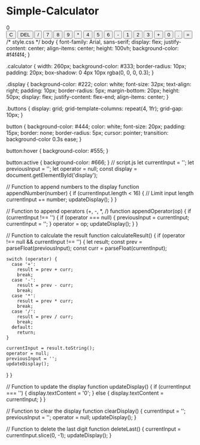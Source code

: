 # Simple-Calculator
<!DOCTYPE html>
<html lang="en">
<head>
  <meta charset="UTF-8">
  <meta name="viewport" content="width=device-width, initial-scale=1.0">
  <title>Simple Calculator</title>
  <link rel="stylesheet" href="style.css"> <!-- Link to the CSS file -->
</head>
<body>
  <div class="calculator">
    <div id="display" class="display">0</div> <!-- Display screen -->
    <div class="buttons">
      <!-- Calculator buttons -->
      <button onclick="clearDisplay()">C</button>
      <button onclick="deleteLast()">DEL</button>
      <button onclick="appendOperator('/')">/</button>
      <button onclick="appendNumber(7)">7</button>
      <button onclick="appendNumber(8)">8</button>
      <button onclick="appendNumber(9)">9</button>
      <button onclick="appendOperator('*')">*</button>
      <button onclick="appendNumber(4)">4</button>
      <button onclick="appendNumber(5)">5</button>
      <button onclick="appendNumber(6)">6</button>
      <button onclick="appendOperator('-')">-</button>
      <button onclick="appendNumber(1)">1</button>
      <button onclick="appendNumber(2)">2</button>
      <button onclick="appendNumber(3)">3</button>
      <button onclick="appendOperator('+')">+</button>
      <button onclick="appendNumber(0)">0</button>
      <button onclick="appendOperator('.')">.</button>
      <button onclick="calculateResult()">=</button>
    </div>
  </div>

  <script src="script.js"></script> <!-- Link to the JavaScript file -->
</body>
</html>
/* style.css */
body {
  font-family: Arial, sans-serif;
  display: flex;
  justify-content: center;
  align-items: center;
  height: 100vh;
  background-color: #f4f4f4;
}

.calculator {
  width: 260px;
  background-color: #333;
  border-radius: 10px;
  padding: 20px;
  box-shadow: 0 4px 10px rgba(0, 0, 0, 0.3);
}

.display {
  background-color: #222;
  color: white;
  font-size: 32px;
  text-align: right;
  padding: 10px;
  border-radius: 5px;
  margin-bottom: 20px;
  height: 50px;
  display: flex;
  justify-content: flex-end;
  align-items: center;
}

.buttons {
  display: grid;
  grid-template-columns: repeat(4, 1fr);
  grid-gap: 10px;
}

button {
  background-color: #444;
  color: white;
  font-size: 20px;
  padding: 15px;
  border: none;
  border-radius: 5px;
  cursor: pointer;
  transition: background-color 0.3s ease;
}

button:hover {
  background-color: #555;
}

button:active {
  background-color: #666;
}
// script.js
let currentInput = '';
let previousInput = '';
let operator = null;
const display = document.getElementById('display');

// Function to append numbers to the display
function appendNumber(number) {
  if (currentInput.length < 16) { // Limit input length
    currentInput += number;
    updateDisplay();
  }
}

// Function to append operators (+, -, *, /)
function appendOperator(op) {
  if (currentInput !== '') {
    if (operator === null) {
      previousInput = currentInput;
      currentInput = '';
    }
    operator = op;
    updateDisplay();
  }
}

// Function to calculate the result
function calculateResult() {
  if (operator !== null && currentInput !== '') {
    let result;
    const prev = parseFloat(previousInput);
    const curr = parseFloat(currentInput);

    switch (operator) {
      case '+':
        result = prev + curr;
        break;
      case '-':
        result = prev - curr;
        break;
      case '*':
        result = prev * curr;
        break;
      case '/':
        result = prev / curr;
        break;
      default:
        return;
    }

    currentInput = result.toString();
    operator = null;
    previousInput = '';
    updateDisplay();
  }
}

// Function to update the display
function updateDisplay() {
  if (currentInput === '') {
    display.textContent = '0';
  } else {
    display.textContent = currentInput;
  }
}

// Function to clear the display
function clearDisplay() {
  currentInput = '';
  previousInput = '';
  operator = null;
  updateDisplay();
}

// Function to delete the last digit
function deleteLast() {
  currentInput = currentInput.slice(0, -1);
  updateDisplay();
}
